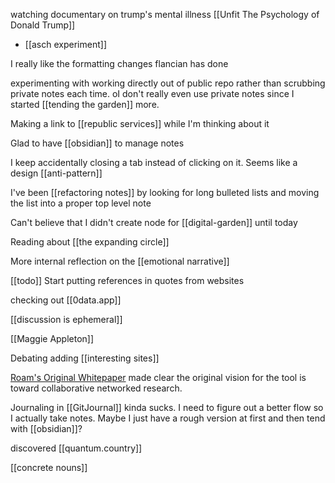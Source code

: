 watching documentary on trump's mental illness [[Unfit The Psychology of Donald Trump]]
-	[[asch experiment]] 

I really like the formatting changes flancian has done

experimenting with working directly out of public repo rather than scrubbing private notes each time. oI don't really even use private notes since I started [[tending the garden]] more.

Making a link to [[republic services]] while I'm thinking about it

Glad to have [[obsidian]] to manage notes

I keep accidentally closing a tab instead of clicking on it. Seems like a design [[anti-pattern]] 

I've been [[refactoring notes]] by looking for long bulleted lists and moving the list into a proper top level note

Can't believe that I didn't create node for [[digital-garden]] until today

Reading about [[the expanding circle]]

More internal reflection on the [[emotional narrative]]

[[todo]] Start putting references in quotes from websites 

checking out [[0data.app]]

[[discussion is ephemeral]]

[[Maggie Appleton]]

Debating adding [[interesting sites]]

[Roam's Original Whitepaper](https://maggieappleton.com/garden-history) made clear the original vision for the tool is toward collaborative networked research.

Journaling in [[GitJournal]] kinda sucks. I need to figure out a better flow so I actually take notes. Maybe I just have a rough version at first and then tend with [[obsidian]]?

discovered [[quantum.country]]

[[concrete nouns]]